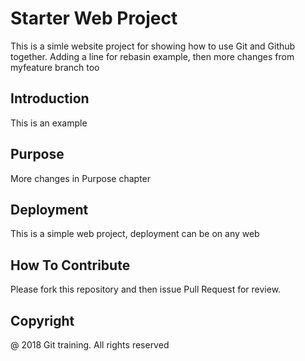 # Starter Web Project

This is a simle website project for showing how to use Git and Github together.
Adding a line for rebasin example, then more changes from myfeature branch too

## Introduction

This is an example

## Purpose

More changes in Purpose chapter

## Deployment

This is a simple web project, deployment can be on any web

## How To Contribute

Please fork this repository and then issue Pull Request for review.

## Copyright

 @ 2018 Git training. All rights reserved

